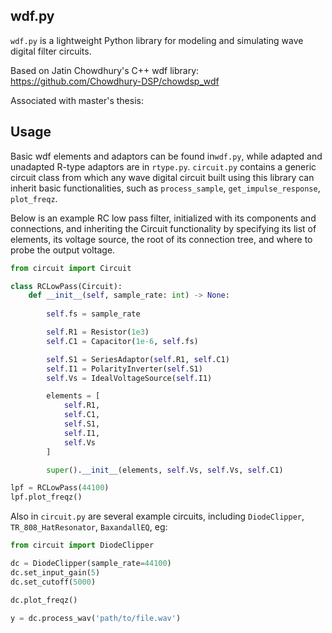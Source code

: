 ## wdf.py
<code>wdf.py</code> is a lightweight Python library for modeling and simulating wave digital filter circuits.

Based on Jatin Chowdhury's C++ wdf library:  https://github.com/Chowdhury-DSP/chowdsp_wdf

Associated with master's thesis:

## Usage

Basic wdf elements and adaptors can be found in<code>wdf.py</code>, while adapted and unadapted R-type adaptors are in <code>rtype.py</code>.  <code>circuit.py</code> contains a generic circuit class from which any wave digital circuit built using this library can inherit basic functionalities, such as  <code>process_sample</code>, <code>get_impulse_response</code>, <code>plot_freqz</code>.

Below is an example RC low pass filter, initialized with its components and connections, and inheriting the Circuit functionality by specifying its list of elements, its voltage source, the root of its connection tree, and where to probe the output voltage.  
```python
from circuit import Circuit

class RCLowPass(Circuit):
    def __init__(self, sample_rate: int) -> None:
    
        self.fs = sample_rate

        self.R1 = Resistor(1e3)
        self.C1 = Capacitor(1e-6, self.fs)

        self.S1 = SeriesAdaptor(self.R1, self.C1)
        self.I1 = PolarityInverter(self.S1)
        self.Vs = IdealVoltageSource(self.I1)

        elements = [
            self.R1,
            self.C1,
            self.S1,
            self.I1,
            self.Vs
        ]

        super().__init__(elements, self.Vs, self.Vs, self.C1)

lpf = RCLowPass(44100)
lpf.plot_freqz()
```

Also in <code>circuit.py</code> are several example circuits, including <code>DiodeClipper</code>, <code>TR_808_HatResonator</code>, <code>BaxandallEQ</code>, eg:
```python
from circuit import DiodeClipper

dc = DiodeClipper(sample_rate=44100)
dc.set_input_gain(5)
dc.set_cutoff(5000)

dc.plot_freqz()

y = dc.process_wav('path/to/file.wav')

```


